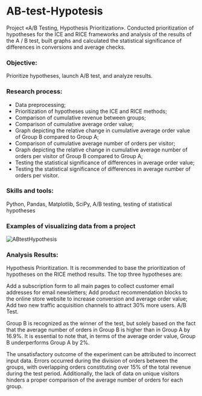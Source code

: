 # AB-test-Hypotesis
Project «A/B Testing, Hypothesis Prioritization». Conducted prioritization of hypotheses for the ICE and RICE frameworks and analysis of the results of the A / B test, built graphs and calculated the statistical significance of differences in conversions and average checks.
### Objective: 
Prioritize hypotheses, launch A/B test, and analyze results.
### Research process:
* Data preprocessing;
* Prioritization of hypotheses using the ICE and RICE methods;
* Comparison of cumulative revenue between groups;
* Comparison of cumulative average order value;
* Graph depicting the relative change in cumulative average order value of Group B compared to Group A;
* Comparison of cumulative average number of orders per visitor;
* Graph depicting the relative change in cumulative average number of orders per visitor of Group B compared to Group A;
* Testing the statistical significance of differences in average order value;
* Testing the statistical significance of differences in average number of orders per visitor.
### Skills and tools:
Python, Pandas, Matplotlib, SciPy, A/B testing, testing of statistical hypotheses
### Examples of visualizing data from a project
![ABtestHypothesis](https://github.com/yumazur/AB-test-Hypothesis/assets/140715941/317b6cf7-4868-412b-96d3-2217d6e3c53b)
### Analysis Results:

Hypothesis Prioritization. It is recommended to base the prioritization of hypotheses on the RICE method results.
The top three hypotheses are:

Add a subscription form to all main pages to collect customer email addresses for email newsletters;
Add product recommendation blocks to the online store website to increase conversion and average order value;
Add two new traffic acquisition channels to attract 30% more users.
A/B Test.

Group B is recognized as the winner of the test, but solely based on the fact that the average number of orders in Group B is higher than in Group A by 16.9%. It is essential to note that, in terms of the average order value, Group B underperforms Group A by 2%.

The unsatisfactory outcome of the experiment can be attributed to incorrect input data. Errors occurred during the division of orders between the groups, with overlapping orders constituting over 15% of the total revenue during the test period. Additionally, the lack of data on unique visitors hinders a proper comparison of the average number of orders for each group.
